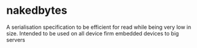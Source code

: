 # nakedbytes
A serialisation specification to be efficient for read while being very low in size. Intended to be used on all device firm embedded devices to big servers
